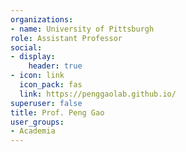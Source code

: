 ```yaml
---
organizations:
- name: University of Pittsburgh
role: Assistant Professor
social:
- display:
    header: true
- icon: link
  icon_pack: fas
  link: https://penggaolab.github.io/
superuser: false
title: Prof. Peng Gao
user_groups:
- Academia
---
```

